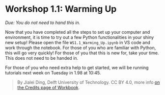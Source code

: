 # Workshop 1.1: Warming Up

*Due: You do not need to hand this in.*

Now that you have completed all the steps to set up your computer and environment, it is time to try out a few Python functionalities in your shiny new setup!
Please open the file `WS1.1_Warming_Up.ipynb` in VS code and work through the notebook. 
For those of you who are familiar with Python, this will go very quickly! For those of you that this is new for, take your time. This does not need to be handed in. 

For those of you who need extra help to get started, we will be running tutorials next week on Tuesday in 1.98 at 10:45.

> By Jialei Ding, Delft University of Technology. CC BY 4.0, more info [on the Credits page of Workbook](https://mude.citg.tudelft.nl/workbook-2025/credits.html).
